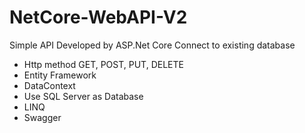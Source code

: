 # NetCore-WebAPI-V2
Simple API Developed by ASP.Net Core 
Connect to existing database
- Http method GET, POST, PUT, DELETE
- Entity Framework
- DataContext
- Use SQL Server as Database
- LINQ
- Swagger
